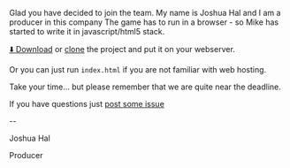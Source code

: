Glad you have decided to join the team. My name is Joshua Hal and I am a producer in this company
The game has to run in a browser - so Mike has started to write it in javascript/html5 stack.

[:arrow_down: Download](https://github.com/rezoner/unfinished-asteroids/archive/master.zip) or [clone](https://github.com/rezoner/unfinished-asteroids) the project and put it on your webserver.

Or you can just run `index.html` if you are not familiar with web hosting. 

Take your time... but please remember that we are quite near the deadline.

If you have questions just [post some issue](https://github.com/rezoner/unfinished-asteroids/issues)

\-\-

Joshua Hal

Producer